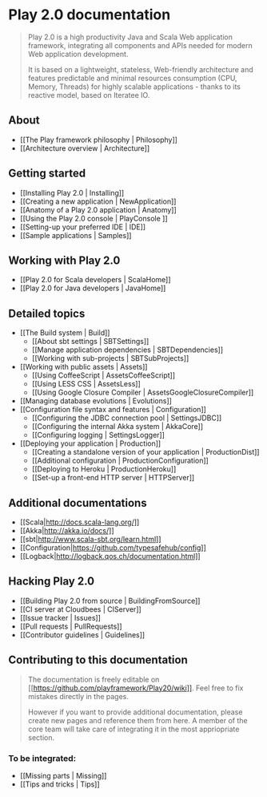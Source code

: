 # Play 2.0 documentation

> Play 2.0 is a high productivity Java and Scala Web application framework, integrating all components and APIs needed for modern Web application development. 
>
> It is based on a lightweight, stateless, Web-friendly architecture and features predictable and minimal resources consumption (CPU, Memory, Threads) for highly scalable applications - thanks to its reactive model, based on Iteratee IO.

## About

- [[The Play framework philosophy | Philosophy]]
- [[Architecture overview | Architecture]]

## Getting started

- [[Installing Play 2.0 | Installing]]
- [[Creating a new application | NewApplication]]
- [[Anatomy of a Play 2.0 application | Anatomy]]
- [[Using the Play 2.0 console | PlayConsole ]]
- [[Setting-up your preferred IDE | IDE]]
- [[Sample applications | Samples]]

## Working with Play 2.0

- [[Play 2.0 for Scala developers | ScalaHome]]
- [[Play 2.0 for Java developers | JavaHome]]

## Detailed topics

- [[The Build system | Build]]
    - [[About sbt settings | SBTSettings]]
    - [[Manage application dependencies | SBTDependencies]]
    - [[Working with sub-projects | SBTSubProjects]]
- [[Working with public assets | Assets]]
    - [[Using CoffeeScript | AssetsCoffeeScript]]
    - [[Using LESS CSS | AssetsLess]]
    - [[Using Google Closure Compiler | AssetsGoogleClosureCompiler]]
- [[Managing database evolutions | Evolutions]]
- [[Configuration file syntax and features | Configuration]]
    - [[Configuring the JDBC connection pool | SettingsJDBC]]
    - [[Configuring the internal Akka system | AkkaCore]]
    - [[Configuring logging | SettingsLogger]]
- [[Deploying your application | Production]]
    - [[Creating a standalone version of your application | ProductionDist]]
    - [[Additional configuration | ProductionConfiguration]]
    - [[Deploying to Heroku | ProductionHeroku]]
    - [[Set-up a front-end HTTP server | HTTPServer]]

## Additional documentations

- [[Scala|http://docs.scala-lang.org/]]
- [[Akka|http://akka.io/docs/]]
- [[sbt|http://www.scala-sbt.org/learn.html]]
- [[Configuration|https://github.com/typesafehub/config]]
- [[Logback|http://logback.qos.ch/documentation.html]]

## Hacking Play 2.0

- [[Building Play 2.0 from source | BuildingFromSource]]
- [[CI server at Cloudbees | CIServer]]
- [[Issue tracker | Issues]]
- [[Pull requests | PullRequests]]
- [[Contributor guidelines | Guidelines]]

## Contributing to this documentation

> The documentation is freely editable on [[https://github.com/playframework/Play20/wiki]]. Feel free to fix mistakes directly in the pages. 
>
> However if you want to provide additional documentation, please create new pages and reference them from here. A member of the core team will take care of integrating it in the most appriopriate section.

### To be integrated:

- [[Missing parts | Missing]]
- [[Tips and tricks | Tips]]


